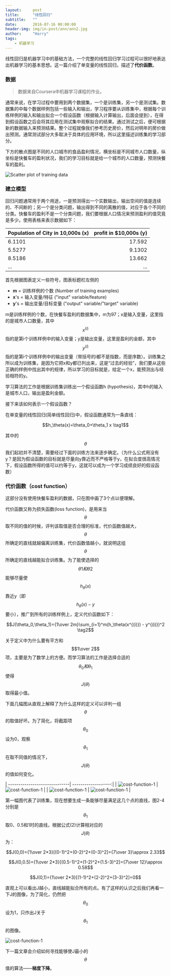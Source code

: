 ```yaml
---
layout:     post
title:      "线性回归"
subtitle:   ""
date:       2016-07-16 00:00:00
header-img: img/in-post/ann/ann2.jpg
author:     "Harry"
tags:
    - 机器学习
---
```


线性回归是机器学习中的基础方法，一个完整的线性回归学习过程可以很好地表达出机器学习的基本思想。这一篇介绍了单变量的线性回归，描述了**代价函数**。

### 数据

> 数据来自Coursera中机器学习课程的作业。

通常来说，在学习过程中要用到两个数据集，一个是训练集，另一个是测试集。数据集的中每个数据样例包括一些输入和输出，学习程序要从训练集中，根据每个训练样例的输入和输出拟合一个假设函数（根据输入计算输出，后面会提到），在得到假设函数之后会将其应用在测试集中观察拟合的结果。通过测试之后，便可根据新的数据输入来预测结果。整个过程就像我们参考历史房价，然后对明年的房价做出预测。通常测试部分大多取决于具体的应用环境，所以这里描述训练集的学习部分。

下方的散点图是不同的人口城市的食品盈利情况，横坐标是不同城市人口数量，纵坐标是快餐车的盈利状况，我们的学习目标就是给一个城市的人口数量，预测快餐车的盈利。

![Scatter plot of training data](/img/in-post/machine-learning/linear-regression/scatter-profit-of-population.png)

### 建立模型

回归问题通常用于两个用途，一是预测得出一个实数输出，输出空间的值是连续的、不间断的；另一个是分类问题，输出得到不同的离散的值，对应于各个不同的分类。快餐车的盈利不是一个分类问题，我们要根据人口情况来预测盈利的值究竟是多少。使用表格来表示数据如下：

| Population of City in 10,000s  (x)| profit in $10,000s  (y)|
| ------------------------------| -------------------:|
| 6.1101                        |17.592               | 
| 5.5277                        |9.1302               |
| 8.5186                        |13.662               |
| ...                           |...                  |

首先根据图表定义一些符号，图表标题栏左侧的

- **m** = 训练样例的个数  	(Number of training examples)
- **x**'s = 输入变量/特征	    ("input" variable/feature)
- **y**'s = 输出变量/目标变量	 ("output" variable/"target" variable)

m是训练样例的个数，在快餐车盈利的数据集中，m为97；x是输入变量，这里指的是城市人口数量，其中$$x^{(i)}$$指的是第i个训练样例中的输入变量；y是输出变量，这里是盈利的金额，其中$$y^{(i)}$$指的是第i个训练样例中的输出变量（带括号的i都不是指数，而是序数）。训练集之所以成为训练集，是因为它把x和y都已列出来，这是“过去的经验”，我们要从这些正确的样例中找出其中的规律，所以学习的目标就是，给定一个x，能预测出与经验相符的y。

学习算法的工作是根据训练集训练出一个假设函数h (hypothesis)，其中h的输入是城市人口，输出是盈利金额。

接下来该如何表示一个假设函数？

在单变量的线性回归(简单线性回归)中，假设函数通常为一条直线：

$$h_\theta(x)=\theta_0+\theta_1 x \tag1$$

其中的$$\theta$$我们起初并不清楚，需要经过下面的训练方法来逐步确定。（为什么公式用没有y？是因为假设函数的目标就是尽量向y靠近而不严格等于y，在拟合度很高情况下，假设函数所得的值可以约等于y，这就可以成为一个学习成绩良好的假设函数）

### 代价函数（cost function）

这部分没有使用快餐车盈利的数据，只在图中画了3个点以便理解。

代价函数又称为损失函数(loss function)，是用来当$$\theta$$取不同的值的时候，评判该取值是否合理的标准，代价函数值越大，$$\theta$$所确定的直线就越偏离训练集，代价函数值越小，就说明这组$$\theta$$所确定的直线越能拟合训练集。为了能使选择的$$\theta1和\theta2$$能够尽量使$$h_\theta(x)$$靠近y（即$$h_\theta(x)-y$$要小），推广到所有的训练样例上，定义代价函数如下：

$$J(\theta_0,\theta_1)={1\over 2m}\sum_{i=1}^m(h_\theta(x^{(i)}) - y^{(i)})^2 \tag2$$

关于定义中为什么要有平方和$$1\over 2$$项，主要是为了数学上的方便。而学习算法的工作是选择合适的$$\theta_0和\theta_1$$使得$$J(\theta)$$取得最小值。

下面几幅图从直观上解释了为什么这样的定义可以评判一组$$\theta$$的取值好坏。为了简化，将截距项$$\theta_0$$设为0，观察$$\theta_1$$在取不同值的情况下，$$J(\theta)$$的值如何变化。

| ------------------------------| -------------------:|
| ![cost-function-1](/img/in-post/machine-learning/linear-regression/cost-function-1.jpeg)  | ![cost-function-1](/img/in-post/machine-learning/linear-regression/cost-function-4.png)            | 
| ![cost-function-1](/img/in-post/machine-learning/linear-regression/cost-function-3.png)                        | ![cost-function-1](/img/in-post/machine-learning/linear-regression/cost-function-2.png)              |

第一幅图代表了训练集，现在想要生成一条能够尽量满足这几个点的直线，图2-4分别是$$\theta_1$$取0、0.5和1时的直线，根据公式(2)计算相对应的$$J(\theta)$$为：

$$J(0,0)={1\over 2*3}[(0-1)^2+(0-2)^2+(0-3)^2]={7\over 3}\approx 2.33$$

$$J(0,0.5)={1\over 2*3}[(0.5-1)^2+(1-2)^2+(1.5-3)^2]={7\over 12}\approx 0.58$$

$$J(0,1)={1\over 2*3}[(1-1)^2+(2-2)^2+(3-3)^2]=0$$

直观上可以看出J越小，直线越能拟合所有的点。有了这样的认识之后我们再看一下J的图像，为了简化，仍然把$$\theta_0$$设为1，只作出J关于$$\theta_1$$的图像。

![cost-function-1](/img/in-post/machine-learning/linear-regression/cost-function-5.png)

下一篇文章会介绍如何寻找能够使J最小的$$\theta$$值的算法——**梯度下降**。